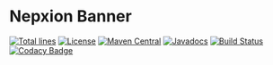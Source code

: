 # Nepxion Banner
[![Total lines](https://tokei.rs/b1/github/Nepxion/Banner?category=lines)](https://github.com/Nepxion/Banner)
[![License](https://img.shields.io/badge/License-Apache%202.0-blue.svg?label=license)](https://github.com/Nepxion/Banner/blob/master/LICENSE)
[![Maven Central](https://img.shields.io/maven-central/v/com.nepxion/banner.svg?label=maven%20central)](http://search.maven.org/#search%7Cga%7C1%7Cg%3A%22com.nepxion%22%20AND%20banner)
[![Javadocs](http://www.javadoc.io/badge/com.nepxion/banner.svg)](http://www.javadoc.io/doc/com.nepxion/banner)
[![Build Status](https://travis-ci.org/Nepxion/Banner.svg?branch=master)](https://travis-ci.org/Nepxion/banner)
[![Codacy Badge](https://api.codacy.com/project/badge/Grade/72d939847f8e49319e009776d9c77b9a)](https://www.codacy.com/project/HaojunRen/Banner/dashboard?utm_source=github.com&amp;utm_medium=referral&amp;utm_content=Nepxion/Banner&amp;utm_campaign=Badge_Grade_Dashboard)